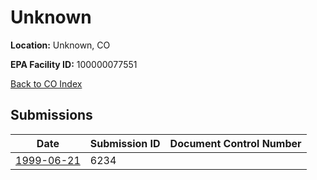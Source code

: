 # Unknown

**Location:** Unknown, CO

**EPA Facility ID:** 100000077551

[Back to CO Index](../../index.md)

## Submissions

| Date | Submission ID | Document Control Number |
|------|--------------|-------------------------|
| [1999-06-21](submissions/6234.md) | 6234 |  |
